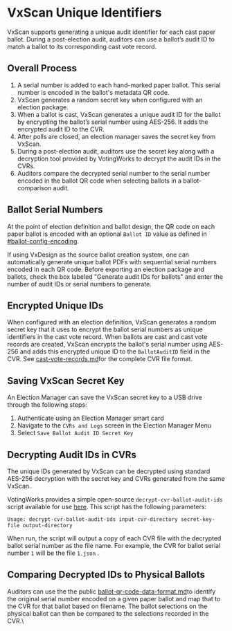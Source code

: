 # VxScan Unique Identifiers

VxScan supports generating a unique audit identifier for each cast paper ballot. During a post-election audit, auditors can use a ballot’s audit ID to match a ballot to its corresponding cast vote record.

## Overall Process

1. A serial number is added to each hand-marked paper ballot. This serial number is encoded in the ballot's metadata QR code.
2. VxScan generates a random secret key when configured with an election package.
3. When a ballot is cast, VxScan generates a unique audit ID for the ballot by encrypting the ballot’s serial number using AES-256. It adds the encrypted audit ID to the CVR.
4. After polls are closed, an election manager saves the secret key from VxScan.
5. During a post-election audit, auditors use the secret key along with a decryption tool provided by VotingWorks to decrypt the audit IDs in the CVRs.
6. Auditors compare the decrypted serial number to the serial number encoded in the ballot QR code when selecting ballots in a ballot-comparison audit.

## Ballot Serial Numbers

At the point of election definition and ballot design, the QR code on each paper ballot is encoded with an optional `Ballot ID` value as defined in [#ballot-config-encoding](../../public-documents/ballot-qr-code-data-format.md#ballot-config-encoding "mention").

If using VxDesign as the source ballot creation system, one can automatically generate unique ballot PDFs with sequential serial numbers encoded in each QR code. Before exporting an election package and ballots, check the box labeled "Generate audit IDs for ballots" and enter the number of audit IDs or serial numbers to generate.

## Encrypted Unique IDs

When configured with an election definition, VxScan generates a random secret key that it uses to encrypt the ballot serial numbers as unique identifiers in the cast vote record. When ballots are cast and cast vote records are created, VxScan encrypts the ballot's serial number using AES-256 and adds this encrypted unique ID to the `BallotAuditID` field in the CVR. See [cast-vote-records.md](../../system-overview/cast-vote-records.md "mention")for the complete CVR file format.

## Saving VxScan Secret Key

An Election Manager can save the VxScan secret key to a USB drive through the following steps:

1. Authenticate using an Election Manager smart card
2. Navigate to the `CVRs and Logs` screen in the Election Manager Menu
3. Select `Save Ballot Audit ID Secret Key`

## Decrypting Audit IDs in CVRs

The unique IDs generated by VxScan can be decrypted using standard AES-256 decryption with the secret key and CVRs generated from the same VxScan.&#x20;

VotingWorks provides a simple open-source `decrypt-cvr-ballot-audit-ids` script available for use [here](https://github.com/votingworks/vxsuite/blob/main/libs/auth/scripts/decrypt-cvr-ballot-audit-ids). This script has the following parameters:

```
Usage: decrypt-cvr-ballot-audit-ids input-cvr-directory secret-key-file output-directory
```

When run, the script will output a copy of each CVR file with the decrypted ballot serial number as the file name. For example, the CVR for ballot serial number `1` will be the file `1.json` .

## Comparing Decrypted IDs to Physical Ballots

Auditors can use the the public [ballot-qr-code-data-format.md](../../public-documents/ballot-qr-code-data-format.md "mention")to identify the original serial number encoded on a given paper ballot and map that to the CVR for that ballot based on filename. The ballot selections on the physical ballot can then be compared to the selections recorded in the CVR.\
